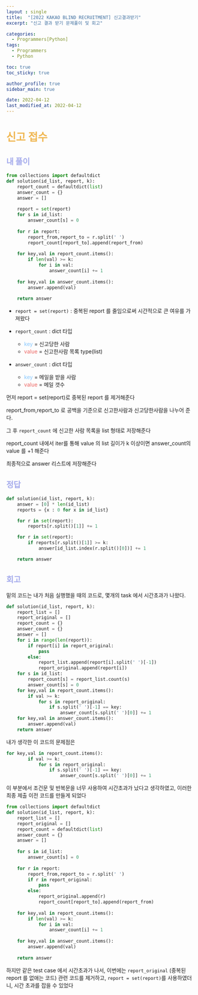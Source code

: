 ```yaml
---
layout : single
title:  "[2022 KAKAO BLIND RECRUITMENT] 신고결과받기"
excerpt: "신고 결과 받기 문제풀이 및 회고"

categories:
  - Programmers[Python]
tags:
  - Programmers
  - Python

toc: true
toc_sticky: true

author_profile: true
sidebar_main: true

date: 2022-04-12
last_modified_at: 2022-04-12
---
```


# <span style="color: #f0b752">신고 접수</span>

## <span style="color: #a6acec">내 풀이</span>

```python
from collections import defaultdict
def solution(id_list, report, k):
    report_count = defaultdict(list)
    answer_count = {}
    answer = []
    
    report = set(report)
    for s in id_list:
        answer_count[s] = 0
        
    for r in report:
        report_from,report_to = r.split(' ')
        report_count[report_to].append(report_from)
            
    for key,val in report_count.items():
        if len(val) >= k:
            for i in val:
                answer_count[i] += 1
                
    for key,val in answer_count.items():
        answer.append(val)
        
    return answer
```

- `report = set(report)` : 중복된 report 를 줄임으로써 시간적으로 큰 여유를 가져왔다
- `report_count` : dict 타입
	- <span style="color: #88c8ff">key</span> = 신고당한 사람
	- <span style="color: #ed6663">value</span> = 신고한사람 목록 type(list)

- `answer_count` : dict 타입
	- <span style="color: #88c8ff">key</span> = 메일을 받을 사람
	- <span style="color: #ed6663">value</span> = 메일 갯수

먼저 report = set(report)로 중복된 report 를 제거해준다

report_from,report_to 로 공백을 기준으로 신고한사람과 신고당한사람을 나누어 준다. 

그 후 `report_count` 에 신고한 사람 목록을 list 형태로 저장해준다

report_count 내에서 iter를 통해 value 의 list 길이가 k 이상이면 answer_count의 value 를 +1 해준다

최종적으로 answer 리스트에 저장해준다

## <span style="color: #a6acec">정답</span>

```python
def solution(id_list, report, k):
    answer = [0] * len(id_list)    
    reports = {x : 0 for x in id_list}

    for r in set(report):
        reports[r.split()[1]] += 1

    for r in set(report):
        if reports[r.split()[1]] >= k:
            answer[id_list.index(r.split()[0])] += 1

    return answer
```





## <span style="color: #a6acec">회고</span>

밑의 코드는 내가 처음 실행했을 때의 코드로, 몇개의 task 에서 시간초과가 나왔다.

```python
def solution(id_list, report, k):
    report_list = []
    report_original = []
    report_count = {}
    answer_count = {}
    answer = []
    for i in range(len(report)):
        if report[i] in report_original:
            pass
        else:
            report_list.append(report[i].split(' ')[-1])
            report_original.append(report[i])
    for s in id_list:
        report_count[s] = report_list.count(s)
        answer_count[s] = 0
    for key,val in report_count.items():
        if val >= k:
            for s in report_original:
                if s.split(' ')[-1] == key:
                    answer_count[s.split(' ')[0]] += 1
    for key,val in answer_count.items():
        answer.append(val)
    return answer
```

내가 생각한 이 코드의 문제점은 

```python
for key,val in report_count.items():
        if val >= k:
            for s in report_original:
                if s.split(' ')[-1] == key:
                    answer_count[s.split(' ')[0]] += 1
```

이 부분에서 조건문 및 반복문을 너무 사용하여 시간초과가 났다고 생각하였고, 이러한 최종 제출 이전 코드를 만들게 되었다

```python
from collections import defaultdict
def solution(id_list, report, k):
    report_list = []
    report_original = []
    report_count = defaultdict(list)
    answer_count = {}
    answer = []
    
    for s in id_list:
        answer_count[s] = 0
        
    for r in report:
        report_from,report_to = r.split(' ')
        if r in report_original:
            pass
        else:
            report_original.append(r)
            report_count[report_to].append(report_from)
            
    for key,val in report_count.items():
        if len(val) >= k:
            for i in val:
                answer_count[i] += 1
                
    for key,val in answer_count.items():
        answer.append(val)
        
    return answer
```

하지만 같은 test case 에서 시간초과가 나서, 이번에는 `report_original` (중복된 report 를 없애는 코드) 관련 코드를 제거하고, `report = set(report)`를 사용하였더니, 시간 초과를 잡을 수 있었다

